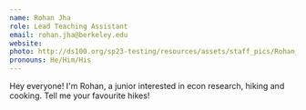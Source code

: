 ```yaml
---
name: Rohan Jha
role: Lead Teaching Assistant
email: rohan.jha@berkeley.edu
website: 
photo: http://ds100.org/sp23-testing/resources/assets/staff_pics/Rohan_Jha.png
pronouns: He/Him/His
---
```

Hey everyone! I'm Rohan, a junior interested in econ research, hiking and cooking. Tell me your favourite hikes!
